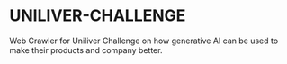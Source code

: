 # UNILIVER-CHALLENGE

Web Crawler for Uniliver Challenge on how generative AI can be used to make their products and company better.
